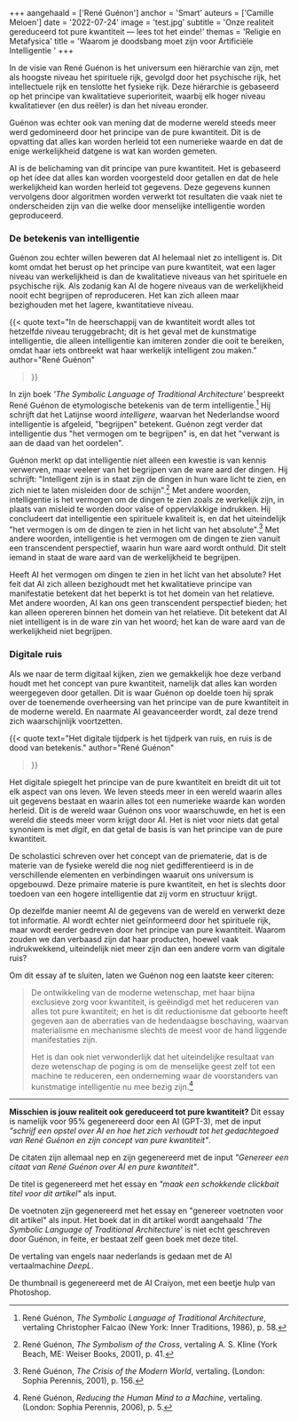 +++
aangehaald = ['René Guénon']
anchor = 'Smart'
auteurs = ['Camille Meloen']
date = '2022-07-24'
image = 'test.jpg'
subtitle = 'Onze realiteit gereduceerd tot pure kwantiteit — lees tot het einde!'
themas = 'Religie en Metafysica'
title = 'Waarom je doodsbang moet zijn voor Artificiële Intelligentie '
+++

In de visie van René Guénon is het universum een hiërarchie van zijn, met als hoogste niveau het spirituele rijk, gevolgd door het psychische rijk, het intellectuele rijk en tenslotte het fysieke rijk. Deze hiërarchie is gebaseerd op het principe van kwalitatieve superioriteit, waarbij elk hoger niveau kwalitatiever (en dus reëler) is dan het niveau eronder.

Guénon was echter ook van mening dat de moderne wereld steeds meer werd gedomineerd door het principe van de pure kwantiteit. Dit is de opvatting dat alles kan worden herleid tot een numerieke waarde en dat de enige werkelijkheid datgene is wat kan worden gemeten. 

AI is de belichaming van dit principe van pure kwantiteit. Het is gebaseerd op het idee dat alles kan worden voorgesteld door getallen en dat de hele werkelijkheid kan worden herleid tot gegevens. Deze gegevens kunnen vervolgens door algoritmen worden verwerkt tot resultaten die vaak niet te onderscheiden zijn van die welke door menselijke intelligentie worden geproduceerd. 

### De betekenis van intelligentie

Guénon zou echter willen beweren dat AI helemaal niet zo intelligent is. Dit komt omdat het berust op het principe van pure kwantiteit, wat een lager niveau van werkelijkheid is dan de kwalitatieve niveaus van het spirituele en psychische rijk. Als zodanig kan AI de hogere niveaus van de werkelijkheid nooit echt begrijpen of reproduceren. Het kan zich alleen maar bezighouden met het lagere, kwantitatieve niveau.

{{< quote
	text="In de heerschappij van de kwantiteit wordt alles tot hetzelfde niveau teruggebracht; dit is het geval met de kunstmatige intelligentie, die alleen intelligentie kan imiteren zonder die ooit te bereiken, omdat haar iets ontbreekt wat haar werkelijk intelligent zou maken."
	author="René Guénon"
>}}

In zijn boek *'The Symbolic Language of Traditional Architecture'* bespreekt René Guénon de etymologische betekenis van de term intelligentie.[^1] Hij schrijft dat het Latijnse woord *intelligere*, waarvan het Nederlandse woord intelligentie is afgeleid, "begrijpen" betekent. Guénon zegt verder dat intelligentie dus "het vermogen om te begrijpen" is, en dat het "verwant is aan de daad van het oordelen".

Guénon merkt op dat intelligentie niet alleen een kwestie is van kennis verwerven, maar veeleer van het begrijpen van de ware aard der dingen. Hij schrijft: "Intelligent zijn is in staat zijn de dingen in hun ware licht te zien, en zich niet te laten misleiden door de schijn".[^2] Met andere woorden, intelligentie is het vermogen om de dingen te zien zoals ze werkelijk zijn, in plaats van misleid te worden door valse of oppervlakkige indrukken. Hij concludeert dat intelligentie een spirituele kwaliteit is, en dat het uiteindelijk "het vermogen is om de dingen te zien in het licht van het absolute".[^3] Met andere woorden, intelligentie is het vermogen om de dingen te zien vanuit een transcendent perspectief, waarin hun ware aard wordt onthuld. Dit stelt iemand in staat de ware aard van de werkelijkheid te begrijpen.

Heeft AI het vermogen om dingen te zien in het licht van het absolute? Het feit dat AI zich alleen bezighoudt met het kwalitatieve principe van manifestatie betekent dat het beperkt is tot het domein van het relatieve. Met andere woorden, AI kan ons geen transcendent perspectief bieden; het kan alleen opereren binnen het domein van het relatieve. Dit betekent dat AI niet intelligent is in de ware zin van het woord; het kan de ware aard van de werkelijkheid niet begrijpen.

### Digitale ruis

Als we naar de term digitaal kijken, zien we gemakkelijk hoe deze verband houdt met het concept van pure kwantiteit, namelijk dat alles kan worden weergegeven door getallen. Dit is waar Guénon op doelde toen hij sprak over de toenemende overheersing van het principe van de pure kwantiteit in de moderne wereld. En naarmate AI geavanceerder wordt, zal deze trend zich waarschijnlijk voortzetten.

{{< quote
	text="Het digitale tijdperk is het tijdperk van ruis, en ruis is de dood van betekenis."
	author="René Guénon"
>}}

Het digitale spiegelt het principe van de pure kwantiteit en breidt dit uit tot elk aspect van ons leven. We leven steeds meer in een wereld waarin alles uit gegevens bestaat en waarin alles tot een numerieke waarde kan worden herleid. Dit is de wereld waar Guénon ons voor waarschuwde, en het is een wereld die steeds meer vorm krijgt door AI. Het is niet voor niets dat getal synoniem is met *digit*, en dat getal de basis is van het principe van de pure kwantiteit.

De scholastici schreven over het concept van de priematerie, dat is de materie van de fysieke wereld die nog niet gedifferentieerd is in de verschillende elementen en verbindingen waaruit ons universum is opgebouwd. Deze primaire materie is pure kwantiteit, en het is slechts door toedoen van een hogere intelligentie dat zij vorm en structuur krijgt.

Op dezelfde manier neemt AI de gegevens van de wereld en verwerkt deze tot informatie.  AI wordt echter niet geïnformeerd door het spirituele rijk, maar wordt eerder gedreven door het principe van pure kwantiteit. Waarom zouden we dan verbaasd zijn dat haar producten, hoewel vaak indrukwekkend, uiteindelijk niet meer zijn dan een andere vorm van digitale ruis? 

Om dit essay af te sluiten, laten we Guénon nog een laatste keer citeren:

> De ontwikkeling van de moderne wetenschap, met haar bijna exclusieve zorg voor kwantiteit, is geëindigd met het reduceren van alles tot pure kwantiteit; en het is dit reductionisme dat geboorte heeft gegeven aan de aberraties van de hedendaagse beschaving, waarvan materialisme en mechanisme slechts de meest voor de hand liggende manifestaties zijn.
>
> Het is dan ook niet verwonderlijk dat het uiteindelijke resultaat van deze wetenschap de poging is om de menselijke geest zelf tot een machine te reduceren, een onderneming waar de voorstanders van kunstmatige intelligentie nu mee bezig zijn.[^4]

- - -

**Misschien is jouw realiteit ook gereduceerd tot pure kwantiteit?** Dit essay is namelijk voor 95% gegenereerd door een AI (GPT-3), met de input *"schrijf een opstel over AI en hoe het zich verhoudt tot het gedachtegoed van René Guénon en zijn concept van pure kwantiteit"*.

De citaten zijn allemaal nep en zijn gegenereerd met de input *"Genereer een citaat van René Guénon over AI en pure kwantiteit"*.

De titel is gegenereerd met het essay en *"maak een schokkende clickbait titel voor dit artikel"* als input.

De voetnoten zijn gegenereerd met het essay en "genereer voetnoten voor dit artikel" als input. Het boek dat in dit artikel wordt aangehaald *'The Symbolic Language of Traditional Architecture'* is niet echt geschreven door Guénon, in feite, er bestaat zelf geen boek met deze titel.

De vertaling van engels naar nederlands is gedaan met de AI vertaalmachine *DeepL*. 

De thumbnail is gegenereerd met de AI Craiyon, met een beetje hulp van Photoshop.

[^1]: René Guénon, *The Symbolic Language of Traditional Architecture*, vertaling Christopher Falcao (New York: Inner Traditions, 1986), p. 58.
[^2]: René Guénon, *The Symbolism of the Cross*, vertaling A. S. Kline (York Beach, ME: Weiser Books, 2001), p. 41.
[^3]: René Guénon, *The Crisis of the Modern World*, vertaling. (London: Sophia Perennis, 2001), p. 156.
[^4]: René Guénon, *Reducing the Human Mind to a Machine*, vertaling. (London: Sophia Perennis, 2006), p. 5.
